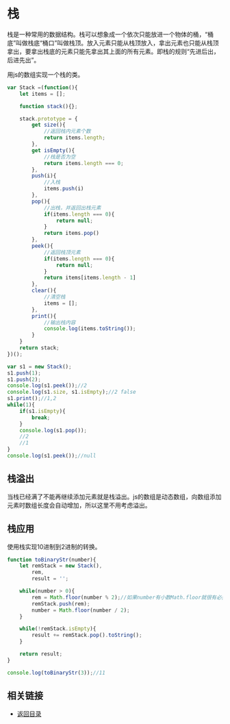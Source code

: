 # 栈
栈是一种常用的数据结构。栈可以想象成一个依次只能放进一个物体的桶，“桶底”叫做栈底“桶口”叫做栈顶。放入元素只能从栈顶放入，拿出元素也只能从栈顶拿出，要拿出栈底的元素只能先拿出其上面的所有元素。即栈的规则“先进后出，后进先出”。

用js的数组实现一个栈的类。
```js
var Stack =(function(){
    let items = [];

    function stack(){};

    stack.prototype = {
        get size(){
            //返回栈内元素个数
            return items.length;
        },
        get isEmpty(){
            //栈是否为空
            return items.length === 0;
        },
        push(i){
            //入栈
            items.push(i)
        },
        pop(){
            //出栈，并返回出栈元素
            if(items.length === 0){
                return null;
            }
            return items.pop()
        },
        peek(){
            //返回栈顶元素
            if(items.length === 0){
                return null;
            }
            return items[items.length - 1]
        },
        clear(){
            //清空栈
            items = [];
        },
        print(){
            //输出栈内容
            console.log(items.toString());
        }
    }
    return stack;
})();

var s1 = new Stack();
s1.push(1);
s1.push(2);
console.log(s1.peek());//2
console.log(s1.size, s1.isEmpty);//2 false
s1.print();//1,2
while(1){
    if(s1.isEmpty){
        break;
    }
    console.log(s1.pop());
    //2
    //1
}
console.log(s1.peek());//null
```
## 栈溢出
当栈已经满了不能再继续添加元素就是栈溢出。js的数组是动态数组，向数组添加元素时数组长度会自动增加，所以这里不用考虑溢出。

## 栈应用
使用栈实现10进制到2进制的转换。
```js
function toBinaryStr(number){
    let remStack = new Stack(),
        rem,
        result = '';

    while(number > 0){
        rem = Math.floor(number % 2);//如果number有小数Math.floor就很有必要
        remStack.push(rem);
        number = Math.floor(number / 2);
    }

    while(!remStack.isEmpty){
        result += remStack.pop().toString();
    }

    return result;
}

console.log(toBinaryStr(3));//11
```
## 相关链接
* [返回目录](/README.md)